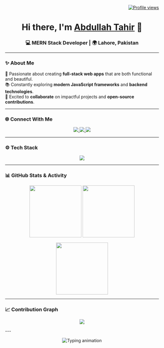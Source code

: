 <!-- Profile Views -->
<p align="right">
  <a href="https://github.com/Abduullaahh">
    <img src="https://komarev.com/ghpvc/?username=Abduullaahh&style=for-the-badge&color=0e75b6" alt="Profile views" />
  </a>
</p>

<!-- Animated Greeting -->
<h1 align="center">
  Hi there, I'm <a href="https://github.com/Abduullaahh">Abdullah Tahir</a> 👋
</h1>
<h3 align="center">💻 MERN Stack Developer | 🌍 Lahore, Pakistan</h3>

---

### ✨ About Me
🚀 Passionate about creating **full-stack web apps** that are both functional and beautiful.  
📚 Constantly exploring **modern JavaScript frameworks** and **backend technologies**.  
🤝 Excited to **collaborate** on impactful projects and **open-source contributions**.  

---

### 🌐 Connect With Me
<p align="center">
  <a href="https://www.linkedin.com/in/abdullah-tahirrr/">
    <img src="https://img.shields.io/badge/LinkedIn-%230077B5.svg?&style=for-the-badge&logo=linkedin&logoColor=white"/>
  </a>
  <a href="mailto:hafizabdullahtahir@gmail.com">
    <img src="https://img.shields.io/badge/Gmail-D14836.svg?&style=for-the-badge&logo=gmail&logoColor=white"/>
  </a>
  <a href="https://github.com/Abduullaahh">
    <img src="https://img.shields.io/badge/GitHub-%23181717.svg?&style=for-the-badge&logo=github&logoColor=white"/>
  </a>
</p>

---

### ⚙️ Tech Stack
<p align="center">
  <img src="https://skillicons.dev/icons?i=react,nextjs,nodejs,express,graphql,js,ts,html,css,bootstrap,tailwind,materialui,git,github,python,c,cpp,mongodb,mysql,postgres,sqlite,ubuntu" />
</p>

---

### 📊 GitHub Stats & Activity
<p align="center">
  <img src="https://github-readme-stats.vercel.app/api?username=Abduullaahh&show_icons=true&theme=tokyonight&hide_border=true" height="170" />
  <img src="https://github-readme-stats.vercel.app/api/top-langs/?username=Abduullaahh&layout=compact&theme=tokyonight&hide_border=true" height="170" />
</p>

<p align="center">
  <img src="https://github-readme-streak-stats.herokuapp.com/?user=Abduullaahh&theme=tokyonight&hide_border=true" height="170" />
</p>

---

### 📈 Contribution Graph
<p align="center">
  <img src="https://github-readme-activity-graph.vercel.app/graph?username=Abduullaahh&theme=tokyo-night&hide_border=true" />
</p>
---

<p align="center">
  <img src="https://readme-typing-svg.herokuapp.com?font=Fira+Code&size=24&duration=4000&pause=1000&color=0891B2&center=true&vCenter=true&width=500&lines=Let's+Build+Something+Amazing!;Always+Learning+New+Things;Open+To+Collaboration+%26+Opportunities" alt="Typing animation" />
</p>
